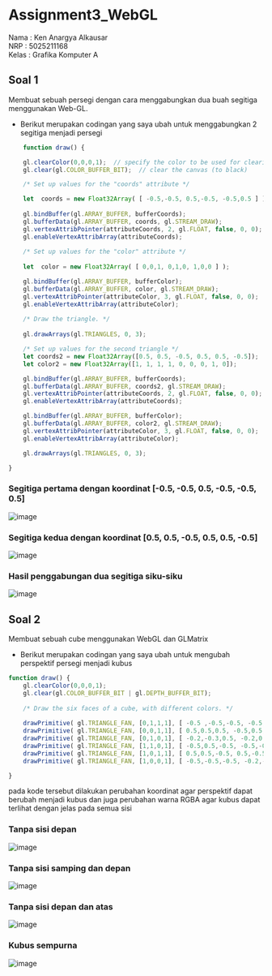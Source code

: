 # **Assignment3_WebGL**

Nama : Ken Anargya Alkausar  
NRP  : 5025211168  
Kelas : Grafika Komputer A

## Soal 1
Membuat sebuah persegi dengan cara menggabungkan dua buah segitiga menggunakan Web-GL.  
  - Berikut merupakan codingan yang saya ubah untuk menggabungkan 2 segitiga menjadi persegi  

```js
    function draw() { 

    gl.clearColor(0,0,0,1);  // specify the color to be used for clearing
    gl.clear(gl.COLOR_BUFFER_BIT);  // clear the canvas (to black)

    /* Set up values for the "coords" attribute */

    let  coords = new Float32Array( [ -0.5,-0.5, 0.5,-0.5, -0.5,0.5 ] );
   
    gl.bindBuffer(gl.ARRAY_BUFFER, bufferCoords);
    gl.bufferData(gl.ARRAY_BUFFER, coords, gl.STREAM_DRAW);
    gl.vertexAttribPointer(attributeCoords, 2, gl.FLOAT, false, 0, 0);
    gl.enableVertexAttribArray(attributeCoords); 
   
    /* Set up values for the "color" attribute */
   
    let  color = new Float32Array( [ 0,0,1, 0,1,0, 1,0,0 ] );

    gl.bindBuffer(gl.ARRAY_BUFFER, bufferColor);
    gl.bufferData(gl.ARRAY_BUFFER, color, gl.STREAM_DRAW);
    gl.vertexAttribPointer(attributeColor, 3, gl.FLOAT, false, 0, 0);
    gl.enableVertexAttribArray(attributeColor); 
    
    /* Draw the triangle. */
   
    gl.drawArrays(gl.TRIANGLES, 0, 3);

    /* Set up values for the second triangle */
    let coords2 = new Float32Array([0.5, 0.5, -0.5, 0.5, 0.5, -0.5]);
    let color2 = new Float32Array([1, 1, 1, 1, 0, 0, 0, 1, 0]);

    gl.bindBuffer(gl.ARRAY_BUFFER, bufferCoords);
    gl.bufferData(gl.ARRAY_BUFFER, coords2, gl.STREAM_DRAW);
    gl.vertexAttribPointer(attributeCoords, 2, gl.FLOAT, false, 0, 0);
    gl.enableVertexAttribArray(attributeCoords);

    gl.bindBuffer(gl.ARRAY_BUFFER, bufferColor);
    gl.bufferData(gl.ARRAY_BUFFER, color2, gl.STREAM_DRAW);
    gl.vertexAttribPointer(attributeColor, 3, gl.FLOAT, false, 0, 0);
    gl.enableVertexAttribArray(attributeColor);

    gl.drawArrays(gl.TRIANGLES, 0, 3);

}
```

### Segitiga pertama dengan koordinat [-0.5, -0.5, 0.5, -0.5, -0.5, 0.5]

![image](https://github.com/kenanargya/assignment3_WebGL/assets/92387421/c1831de7-a7a0-4e86-8cbd-ea91db3efa98)

### Segitiga kedua dengan koordinat [0.5, 0.5, -0.5, 0.5, 0.5, -0.5]

![image](https://github.com/kenanargya/assignment3_WebGL/assets/92387421/00f70b96-de33-4efc-a9a0-e41e7acc3496)

### Hasil penggabungan dua segitiga siku-siku

![image](https://github.com/kenanargya/assignment3_WebGL/assets/92387421/8ca913bb-69c7-4256-844a-813f2df16039)

## Soal 2
Membuat sebuah cube menggunakan WebGL dan GLMatrix  
  - Berikut merupakan codingan yang saya ubah untuk mengubah perspektif persegi menjadi kubus
```js
function draw() { 
    gl.clearColor(0,0,0,1);
    gl.clear(gl.COLOR_BUFFER_BIT | gl.DEPTH_BUFFER_BIT);
    
    /* Draw the six faces of a cube, with different colors. */
    
    drawPrimitive( gl.TRIANGLE_FAN, [0,1,1,1], [ -0.5 ,-0.5,-0.5, -0.5,0.5,-0.5, 0.5,0.5,-0.5, 0.5,-0.5,-0.5 ]); // front
    drawPrimitive( gl.TRIANGLE_FAN, [0,0,1,1], [ 0.5,0.5,0.5, -0.5,0.5,-0.5, -0.2,0.7,0.5, 0.8, 0.7, 0.5 ]); // top
    drawPrimitive( gl.TRIANGLE_FAN, [0,1,0,1], [ -0.2,-0.3,0.5, -0.2,0.7,0.5, 0.8,0.7,0.5, 0.8,-0.3,0.5 ]); // rear
    drawPrimitive( gl.TRIANGLE_FAN, [1,1,0,1], [ -0.5,0.5,-0.5, -0.5,-0.5,-0.5, -0.2,-0.3,0.5, -0.2,0.7,0.5 ]); // left
    drawPrimitive( gl.TRIANGLE_FAN, [1,0,1,1], [ 0.5,0.5,-0.5, 0.5,-0.5,-0.5, 0.8,-0.3,0.5, 0.8,0.7,0.5 ]); // right
    drawPrimitive( gl.TRIANGLE_FAN, [1,0,0,1], [ -0.5,-0.5,-0.5, -0.2,-0.3,0.5, 0.8,-0.3,0.5, 0.5,-0.5,-0.5 ]); // bottom

}
```
pada kode tersebut dilakukan perubahan koordinat agar perspektif dapat berubah menjadi kubus dan juga perubahan warna RGBA agar kubus dapat terlihat dengan jelas pada semua sisi

### Tanpa sisi depan
![image](https://github.com/kenanargya/assignment3_WebGL/assets/92387421/036562ef-21d7-4f10-896e-481c72415b08)

### Tanpa sisi samping dan depan
![image](https://github.com/kenanargya/assignment3_WebGL/assets/92387421/520e3720-d972-48b4-8e7c-58839fceae28)

### Tanpa sisi depan dan atas
![image](https://github.com/kenanargya/assignment3_WebGL/assets/92387421/508ab110-3694-4575-bca0-01a14c5af1c0)

### Kubus sempurna
![image](https://github.com/kenanargya/assignment3_WebGL/assets/92387421/081ca779-a375-4a00-a4fc-61e131dbe44b)












